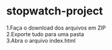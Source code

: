 # stopwatch-project

1.Faça o download dos arquivos em ZIP<br>
2.Exporte tudo para uma pasta<br>
3.Abra o arquivo index.html

